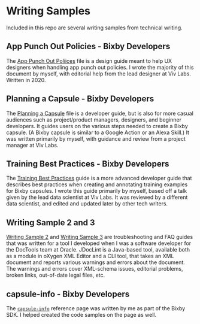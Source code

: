 # Writing Samples

Included in this repo are several writing samples from technical writing.

## App Punch Out Policies - Bixby Developers

The [App Punch Out Poliices](https://github.com/annejuan90/writing_samples/blob/8d0b48b23ecafc3a4992a0a34b7e0242f6f12416/App%20Punch%20Out%20Policies%20_%20Bixby%20Developer%20Center.pdf) file is a design guide meant to help UX designers when handling app punch out policies. I wrote the majority of this document by myself, with editorial help from the lead designer at Viv Labs. Written in 2020.

## Planning a Capsule - Bixby Developers

The [Planning a Capsule](https://github.com/annejuan90/writing_samples/blob/8d0b48b23ecafc3a4992a0a34b7e0242f6f12416/Planning%20a%20Capsule%20_%20Bixby%20Developer%20Center.pdf) file is a developer guide, but is also for more casual audiences such as project/product managers, designers, and beginner developers. It guides users on the various steps needed to create a Bixby capsule. (A Bixby capsule is similar to a Google Action or an Alexa Skill.) It was written primarily by myself, with guidance and review from a project manager at Viv Labs.

## Training Best Practices - Bixby Developers

The [Training Best Practices](https://github.com/annejuan90/writing_samples/blob/8d0b48b23ecafc3a4992a0a34b7e0242f6f12416/Training%20Best%20Practices%20_%20Bixby%20Developer%20Center.pdf) guide is a more advanced developer guide that describes best practices when creating and annotating training examples for Bixby capsules. I wrote this guide primarily by myself, based off a talk given by the lead data scientist at Viv Labs. It was reviewed by a different data scientist, and edited and updated later by other tech writers.

## Writing Sample 2 and 3

[Writing Sample 2](https://github.com/annejuan90/writing_samples/blob/8d0b48b23ecafc3a4992a0a34b7e0242f6f12416/WritingSample2_AnneJuan.pdf) and [Writing Sample 3](https://github.com/annejuan90/writing_samples/blob/main/WritingSample3_AnneJuan.pdf) are troubleshooting and FAQ guides that was written for a tool I developed when I was a software developer for the DocTools team at Oracle. JDocLint is a Java-based tool, available both as a module in oXygen XML Editor and a CLI tool, that takes an XML document and reports various warnings and errors about the document. The warnings and errors cover XML-schema issues, editorial problems, broken links, out-of-date legal files, etc. 

## capsule-info - Bixby Developers

The [`capsule-info`](https://github.com/annejuan90/writing_samples/blob/main/capsule-info%20_%20Bixby%20Developer%20Center.pdf) reference page was written by me as part of the Bixby SDK. I helped created the code samples on the page as well.
